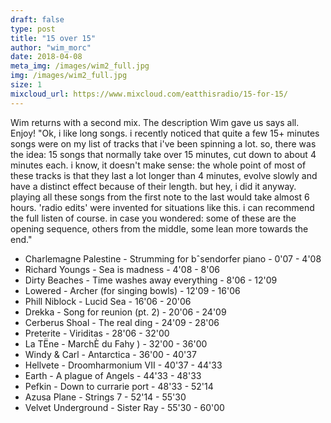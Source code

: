 ```yaml
---
draft: false
type: post
title: "15 over 15"
author: "wim_morc"
date: 2018-04-08
meta_img: /images/wim2_full.jpg
img: /images/wim2_full.jpg
size: 1
mixcloud_url: https://www.mixcloud.com/eatthisradio/15-for-15/
---
```


Wim returns with a second mix. The description Wim gave us says all. Enjoy!
"Ok, i like long songs. i recently noticed that quite a few 15+ minutes songs were on my list of tracks that i've been spinning a lot. so, there was the idea: 15 songs that normally take over 15 minutes, cut down to about 4 minutes each. 
i know, it doesn't make sense: the whole point of most of these tracks is that they last a lot longer than 4 minutes, evolve slowly and have a distinct effect because of their length. but hey, i did it anyway. playing all these songs from the first note to the last would take almost 6 hours. 'radio edits' were invented for situations like this. 
i can recommend the full listen of course. in case you wondered: some of these are the opening sequence, others from the middle, some lean more towards the end."

- Charlemagne Palestine - Strumming for bˆsendorfer piano - 0'07 - 4'08
- Richard Youngs - Sea is madness - 4'08 - 8'06
- Dirty Beaches - Time washes away everything - 8'06 - 12'09
- Lowered - Archer (for singing bowls) - 12'09 - 16'06
- Phill Niblock - Lucid Sea - 16'06 - 20'06
- Drekka - Song for reunion (pt. 2) - 20'06 - 24'09
- Cerberus Shoal - The real ding - 24'09 - 28'06
- Preterite - Viriditas - 28'06 - 32'00
- La TËne - MarchÈ du Fahy ) - 32'00 - 36'00
- Windy & Carl - Antarctica - 36'00 - 40'37
- Hellvete - Droomharmonium VII - 40'37 - 44'33
- Earth - A plague of Angels - 44'33 - 48'33
- Pefkin - Down to currarie port - 48'33 - 52'14
- Azusa Plane - Strings 7 - 52'14 - 55'30
- Velvet Underground - Sister Ray - 55'30 - 60'00